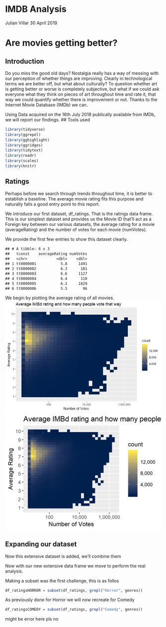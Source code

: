 IMDB Analysis
================
Julian Villar
30 April 2019

# Are movies getting better?

## Introduction

Do you miss the good old days? Nostalgia really has a way of messing
with our perception of whether things are improving. Clearly in
technological terms we are better off, but what about culturally? To
question whether art is getting better or worse is completely
subjective, but what if we could ask everyone what they think on pieces
of art throughout time and rate it, that way we could quantify whether
there is improvement or not. Thanks to the Internet Movie Database
(IMDb) we can.

Using Data acquired on the 16th July 2018 publically available from
IMDb, we will report our findings. \#\# Tools used

``` r
library(tidyverse)
library(ggrepel) 
library(gghighlight)
library(ggridges)
library(tidytext)
library(readr)
library(scales)
library(knitr)
```

## Ratings

Perhaps before we search through trends throughout time, it is better to
establish a baseline. The average movie rating fits this purpose and
naturally falls a good entry point to this report.

We introduce our first dataset, df\_ratings. That is the ratings data
frame. This is our simplest dataset and provides us the Movie ID that’ll
act as a Foreign key between our various datasets, the average rating
for a movie (averageRating) and the number of votes for each movie
(numVotes).

We provide the first few entries to show this dataset clearly.

    ## # A tibble: 6 x 3
    ##   tconst    averageRating numVotes
    ##   <chr>             <dbl>    <dbl>
    ## 1 tt0000001           5.8     1491
    ## 2 tt0000002           6.3      181
    ## 3 tt0000003           6.6     1127
    ## 4 tt0000004           6.4      110
    ## 5 tt0000005           6.2     1829
    ## 6 tt0000006           5.5       96

We begin by plotting the average rating of all movies.
![](movie_analysis4Github_files/figure-gfm/unnamed-chunk-3-1.png)<!-- -->
![](imdb-1.png)

## Expanding our dataset

Now this extensive dataset is added, we’ll combine them

Now with our new extensive data frame we move to perform the real
analysis.

Making a subset was the first challenge, this is as follos

``` r
df_ratingsHORROR = subset(df_ratings, grepl("Horror", genres))
```

As previously done for Horror we will now recreate for Comedy

``` r
df_ratingsCOMEDY = subset(df_ratings, grepl("Comedy", genres))
```

might be error here pls no
